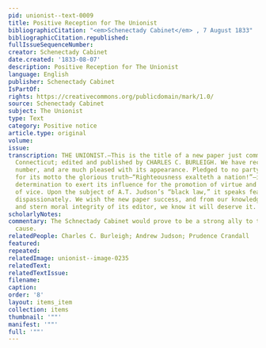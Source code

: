 ```yaml
---
pid: unionist--text-0009
title: Positive Reception for The Unionist
bibliographicCitation: "<em>Schenectady Cabinet</em> , 7 August 1833"
bibliographicCitation.republished: 
fullIssueSequenceNumber: 
creator: Schenectady Cabinet
date.created: '1833-08-07'
description: Positive Reception for The Unionist
language: English
publisher: Schenectady Cabinet
IsPartOf: 
rights: https://creativecommons.org/publicdomain/mark/1.0/
source: Schenectady Cabinet
subject: The Unionist
type: Text
category: Positive notice
article.type: original
volume: 
issue: 
transcription: THE UNIONIST.—This is the title of a new paper just commenced at Brooklyn,
  Connecticut; edited and published by CHARLES C. BURLEIGH. We have received the first
  number, and are much pleased with its appearance. Pledged to no party, but taking
  for its motto the glorious truth—“Righteousness exalteth a nation!”—it avows its
  determination to exert its influence for the promotion of virtue and the suppression
  of vice. Upon the subject of A.T. Judson’s “black law,” it speaks fearlessly, independently,
  dispassionately. We wish the new paper success, and from our knowledge of the talents
  and stern moral integrity of its editor, we know it will deserve it.
scholarlyNotes: 
commentary: The Schnectady Cabinet would prove to be a strong ally to the Abolitionist
  cause.
relatedPeople: Charles C. Burleigh; Andrew Judson; Prudence Crandall
featured: 
repeated: 
relatedImage: unionist--image-0235
relatedText: 
relatedTextIssue: 
filename: 
caption: 
order: '8'
layout: items_item
collection: items
thumbnail: '""'
manifest: '""'
full: '""'
---
```

